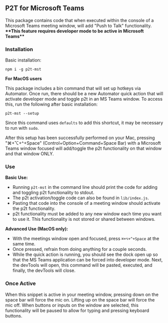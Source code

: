 ## P2T for Microsoft Teams
This package contains code that when executed within the console of a Microsoft Teams meeting window, will add "Push to Talk" functionality. **\*\*This feature requires developer mode to be active in Microsoft Teams\*\***

### Installation
Basic installation:
```
npm i -g p2t-mst
```

**For MacOS users**

This package includes a bin command that will set up hotkeys via Automator. Once run, there should be a new Automator quick action that will activate developer mode and toggle p2t in an MS Teams window. To access this, run the following after basic installation:
```
p2t-mst --setup
```
Since this command uses `defaults` to add this shortcut, it may be necessary to run with `sudo`. 

After this setup has been successfully performed on your Mac, pressing "⌘+⌥+^+Space" (Control+Option+Command+Space Bar) with a Microsoft Teams window focused will add/toggle the p2t functionality on that window and that window ONLY.

### Use
**Basic Use:**
- Running `p2t-mst` in the command line should print the 
code for adding and toggling p2t functionality to stdout.
- The p2t activation/toggle code can also be found in `lib/index.js`.
- Pasting that code into the console of a meeting window should activate the p2t functionality.
- p2t functionality must be added to any new window each time you want to use it. This functionality is not stored or shared between windows.
  
**Advanced Use (MacOS only):**
- With the meetings window open and focused, press `⌘+⌥+^+Space` at the same time. 
- Once pressed, refrain from doing anything for a couple seconds.
- While the quick action is running, you should see the dock open up so that the MS Teams application can be forced into developer mode. Next, the devTools will open, this command will be pasted, executed, and finally, the devTools will close.

### Once Active
When this snippet is active in your meeting window, pressing down on the space bar will force the mic on. Lifting up on the space bar will force the mic off. When buttons or inputs on the window are selected, this functionality will be paused to allow for typing and pressing keyboard buttons.